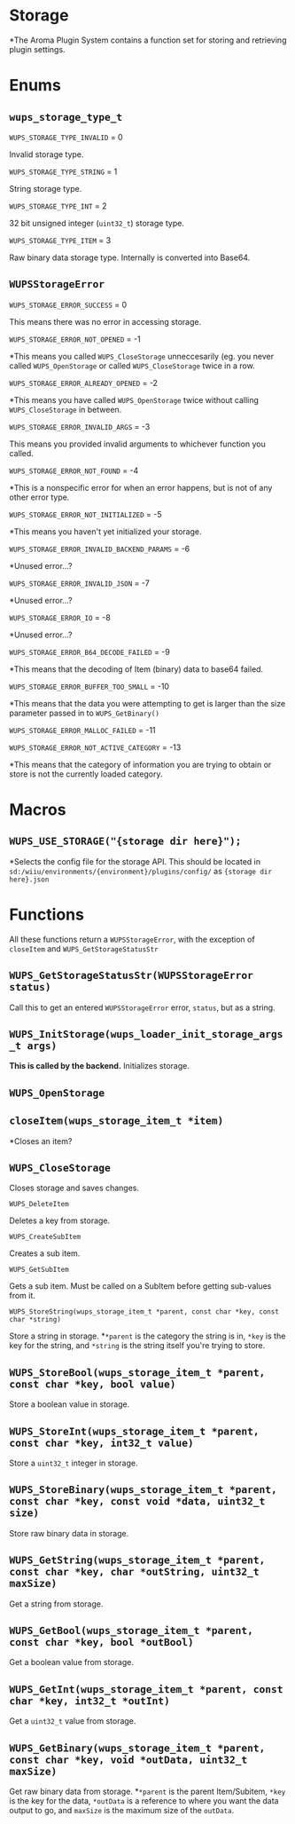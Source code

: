 # Storage

*The Aroma Plugin System contains a function set for storing and retrieving plugin settings.

# Enums

## `wups_storage_type_t`
`WUPS_STORAGE_TYPE_INVALID` = 0

Invalid storage type.

`WUPS_STORAGE_TYPE_STRING` = 1

String storage type.

`WUPS_STORAGE_TYPE_INT` = 2

32 bit unsigned integer (`uint32_t`) storage type.

`WUPS_STORAGE_TYPE_ITEM` = 3

Raw binary data storage type. Internally is converted into Base64.

## `WUPSStorageError`

`WUPS_STORAGE_ERROR_SUCCESS` = 0

This means there was no error in accessing storage. 

`WUPS_STORAGE_ERROR_NOT_OPENED` = -1

*This means you called `WUPS_CloseStorage` unneccesarily (eg. you never called `WUPS_OpenStorage` or called `WUPS_CloseStorage` twice in a row.

`WUPS_STORAGE_ERROR_ALREADY_OPENED` = -2

*This means you have called `WUPS_OpenStorage` twice without calling `WUPS_CloseStorage` in between.

`WUPS_STORAGE_ERROR_INVALID_ARGS` = -3

This means you provided invalid arguments to whichever function you called.

`WUPS_STORAGE_ERROR_NOT_FOUND` = -4

*This is a nonspecific error for when an error happens, but is not of any other error type.

`WUPS_STORAGE_ERROR_NOT_INITIALIZED` = -5

*This means you haven't yet initialized your storage.

`WUPS_STORAGE_ERROR_INVALID_BACKEND_PARAMS` = -6

*Unused error...?

`WUPS_STORAGE_ERROR_INVALID_JSON` = -7

*Unused error...?

`WUPS_STORAGE_ERROR_IO` = -8

*Unused error...?

`WUPS_STORAGE_ERROR_B64_DECODE_FAILED` = -9

*This means that the decoding of Item (binary) data to base64 failed. 

`WUPS_STORAGE_ERROR_BUFFER_TOO_SMALL` = -10

*This means that the data you were attempting to get is larger than the size parameter passed in to `WUPS_GetBinary()`

`WUPS_STORAGE_ERROR_MALLOC_FAILED` = -11



`WUPS_STORAGE_ERROR_NOT_ACTIVE_CATEGORY` = -13

*This means that the category of information you are trying to obtain or store is not the currently loaded category.

# Macros

## `WUPS_USE_STORAGE("{storage dir here}");`

*Selects the config file for the storage API. This should be located in `sd:/wiiu/environments/{environment}/plugins/config/` as `{storage dir here}.json`

# Functions
All these functions return a `WUPSStorageError`, with the exception of `closeItem` and `WUPS_GetStorageStatusStr`

## `WUPS_GetStorageStatusStr(WUPSStorageError status)`

Call this to get an entered `WUPSStorageError` error, `status`, but as a string. 

## `WUPS_InitStorage(wups_loader_init_storage_args_t args)`

**This is called by the backend.** Initializes storage.

## `WUPS_OpenStorage`

## `closeItem(wups_storage_item_t *item)`

*Closes an item?

## `WUPS_CloseStorage`

Closes storage and saves changes.

`WUPS_DeleteItem`

Deletes a key from storage.

`WUPS_CreateSubItem`

Creates a sub item.

`WUPS_GetSubItem`

Gets a sub item. Must be called on a SubItem before getting sub-values from it.

`WUPS_StoreString(wups_storage_item_t *parent, const char *key, const char *string)`

Store a string in storage. 
*`*parent` is the category the string is in, `*key` is the key for the string, and `*string` is the string itself you're trying to store.

## `WUPS_StoreBool(wups_storage_item_t *parent, const char *key, bool value)`

Store a boolean value in storage.

## `WUPS_StoreInt(wups_storage_item_t *parent, const char *key, int32_t value)`

Store a `uint32_t` integer in storage.

## `WUPS_StoreBinary(wups_storage_item_t *parent, const char *key, const void *data, uint32_t size)`

Store raw binary data in storage.

## `WUPS_GetString(wups_storage_item_t *parent, const char *key, char *outString, uint32_t maxSize)`

Get a string from storage.

## `WUPS_GetBool(wups_storage_item_t *parent, const char *key, bool *outBool)`

Get a boolean value from storage.

## `WUPS_GetInt(wups_storage_item_t *parent, const char *key, int32_t *outInt)`

Get a `uint32_t` value from storage.

## `WUPS_GetBinary(wups_storage_item_t *parent, const char *key, void *outData, uint32_t maxSize)`

Get raw binary data from storage.
*`*parent` is the parent Item/Subitem, `*key` is the key for the data, `*outData` is a reference to where you want the data output to go, and `maxSize` is the maximum size of the `outData`.
